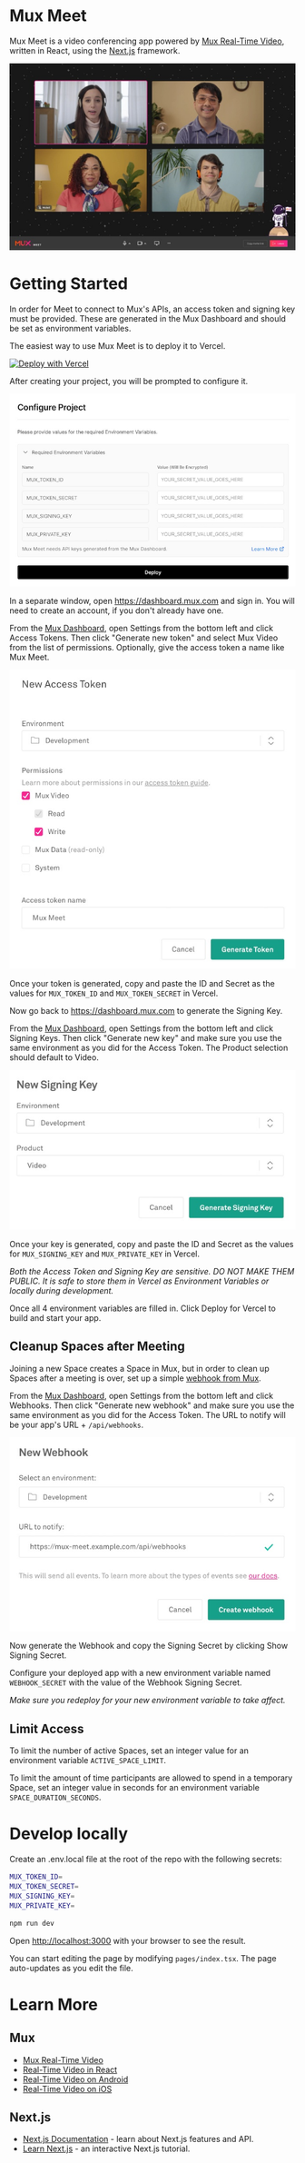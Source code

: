 # Mux Meet

Mux Meet is a video conferencing app powered by [Mux Real-Time Video](https://mux.com/real-time-video), written in React, using the [Next.js](https://nextjs.org/) framework.

![Four users in a Mux Meet call](/mux-meet.jpg)

# Getting Started

In order for Meet to connect to Mux's APIs, an access token and signing key must be provided. These are generated in the Mux Dashboard and should be set as environment variables.

The easiest way to use Mux Meet is to deploy it to Vercel.

[![Deploy with Vercel](https://vercel.com/button)](https://vercel.com/new/clone?repository-url=https%3A%2F%2Fgithub.com%2Fmuxinc%2Fmeet&env=MUX_TOKEN_ID,MUX_TOKEN_SECRET,MUX_SIGNING_KEY,MUX_PRIVATE_KEY&envDescription=Mux%20Meet%20needs%20API%20keys%20generated%20from%20the%20Mux%20Dashboard.&envLink=https%3A%2F%2Fdocs.mux.com%2Fguides%2Fvideo%2Fmake-api-requests&project-name=mux-meet&repository-name=mux-meet)

After creating your project, you will be prompted to configure it.

![Vercel Configure Project](/Vercel-configure-environment-variables.jpg)

In a separate window, open https://dashboard.mux.com and sign in. You will need to create an account, if you don't already have one.

From the [Mux Dashboard](https://dashboard.mux.com), open Settings from the bottom left and click Access Tokens. Then click "Generate new token" and select Mux Video from the list of permissions. Optionally, give the access token a name like Mux Meet.

![Mux Dashboard New Access Token](/Mux-dashboard-new-access-token.jpg)

Once your token is generated, copy and paste the ID and Secret as the values for `MUX_TOKEN_ID` and `MUX_TOKEN_SECRET` in Vercel.

Now go back to https://dashboard.mux.com to generate the Signing Key.

From the [Mux Dashboard](https://dashboard.mux.com), open Settings from the bottom left and click Signing Keys. Then click "Generate new key" and make sure you use the same environment as you did for the Access Token. The Product selection should default to Video.

![Mux Dashboard New Signing Key](/Mux-dashboard-new-signing-key.jpg)

Once your key is generated, copy and paste the ID and Secret as the values for `MUX_SIGNING_KEY` and `MUX_PRIVATE_KEY` in Vercel.

_Both the Access Token and Signing Key are sensitive. DO NOT MAKE THEM PUBLIC. It is safe to store them in Vercel as Environment Variables or locally during development._

Once all 4 environment variables are filled in. Click Deploy for Vercel to build and start your app.

## Cleanup Spaces after Meeting

Joining a new Space creates a Space in Mux, but in order to clean up Spaces after a meeting is over, set up a simple [webhook from Mux](https://docs.mux.com/guides/video/listen-for-webhooks).

From the [Mux Dashboard](https://dashboard.mux.com), open Settings from the bottom left and click Webhooks. Then click "Generate new webhook" and make sure you use the same environment as you did for the Access Token. The URL to notify will be your app's URL + `/api/webhooks`.

![Mux Dashboard New Webhook](/Mux-dashboard-new-webhook.jpg)

Now generate the Webhook and copy the Signing Secret by clicking Show Signing Secret.

Configure your deployed app with a new environment variable named `WEBHOOK_SECRET` with the value of the Webhook Signing Secret.

_Make sure you redeploy for your new environment variable to take affect._

## Limit Access

To limit the number of active Spaces, set an integer value for an environment variable `ACTIVE_SPACE_LIMIT`.

To limit the amount of time participants are allowed to spend in a temporary Space, set an integer value in seconds for an environment variable `SPACE_DURATION_SECONDS`.

# Develop locally

Create an .env.local file at the root of the repo with the following secrets:

```bash
MUX_TOKEN_ID=
MUX_TOKEN_SECRET=
MUX_SIGNING_KEY=
MUX_PRIVATE_KEY=
```

```bash
npm run dev
```

Open [http://localhost:3000](http://localhost:3000) with your browser to see the result.

You can start editing the page by modifying `pages/index.tsx`. The page auto-updates as you edit the file.

# Learn More

## Mux

- [Mux Real-Time Video](https://mux.com/real-time-video)
- [Real-Time Video in React](https://docs.mux.com/guides/video/send-and-receive-real-time-video-from-a-react-application)
- [Real-Time Video on Android](https://docs.mux.com/guides/video/send-and-receive-real-time-video-from-an-android-application)
- [Real-Time Video on iOS](https://docs.mux.com/guides/video/send-and-receive-real-time-video-from-an-ios-application)

## Next.js

- [Next.js Documentation](https://nextjs.org/docs) - learn about Next.js features and API.
- [Learn Next.js](https://nextjs.org/learn) - an interactive Next.js tutorial.

